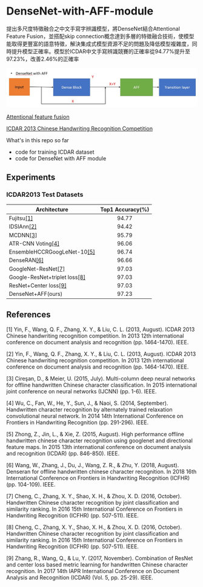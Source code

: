 # DenseNet-with-AFF-module
提出多尺度特徵融合之中文手寫字辨識模型，將DenseNet結合Attentional Feature Fusion，並搭配skip connection概念達到多層的特徵融合技術，使模型能取得更豐富的語意特徵，解決集成式模型資源不足的問題及降低模型複雜度，同時提升模型正確率。模型於ICDAR中文手寫辨識競賽的正確率從94.77%提升至97.23%，改善2.46%的正確率

![](./architecture.jpg)

[Attentional feature fusion](https://arxiv.org/abs/2009.14082)

[ICDAR 2013 Chinese Handwriting Recognition Competition](https://ieeexplore.ieee.org/abstract/document/6628856)

What's in this repo so far
- code for training ICDAR dataset
- code for DenseNet with AFF module

## Experiments

### ICDAR2013 Test Datasets
| Architecture                | Top1 Accuracy(%) |
| -------------------         |:-------------:   |
| Fujitsu[[1]](./README.md#References)                      | 94.77            | 
| IDSIAnn[[2]](./README.md#References)                      | 94.42            |
| MCDNN[[3]](./README.md#References)                        | 95.79            |
| ATR-CNN Voting[[4]](./README.md#References)               | 96.06            |
| EnsembleHCCRGoogLeNet-10[[5]](./README.md#References)     | 96.74            |
| DenseRAN[[6]](./README.md#References)                     | 96.66            | 
| GoogleNet-ResNet[[7]](./README.md#References)             | 97.03            | 
| Google-ResNet+triplet loss[[8]](./README.md#References)   | 97.03            | 
| ResNet+Center loss[[9]](./README.md#References)           | 97.03            | 
| DenseNet+AFF(ours)          | 97.23            |

## References
[1] Yin, F., Wang, Q. F., Zhang, X. Y., & Liu, C. L. (2013, August). ICDAR 2013 Chinese handwriting recognition competition. 
In 2013 12th international conference on document analysis and recognition (pp. 1464-1470). IEEE.

[2] Yin, F., Wang, Q. F., Zhang, X. Y., & Liu, C. L. (2013, August). ICDAR 2013 Chinese handwriting recognition competition. 
In 2013 12th international conference on document analysis and recognition (pp. 1464-1470). IEEE.

[3] Cireşan, D., & Meier, U. (2015, July). Multi-column deep neural networks for offline handwritten Chinese character classification. 
In 2015 international joint conference on neural networks (IJCNN) (pp. 1-6). IEEE.

[4] Wu, C., Fan, W., He, Y., Sun, J., & Naoi, S. (2014, September). Handwritten character recognition by alternately trained relaxation convolutional neural network. In 2014 14th International Conference on Frontiers in Handwriting Recognition (pp. 291-296). IEEE.

[5] Zhong, Z., Jin, L., & Xie, Z. (2015, August). High performance offline handwritten chinese character recognition using googlenet and directional feature maps. In 2015 13th international conference on document analysis and recognition (ICDAR) (pp. 846-850). IEEE.

[6] Wang, W., Zhang, J., Du, J., Wang, Z. R., & Zhu, Y. (2018, August). Denseran for offline handwritten chinese character recognition. In 2018 16th International Conference on Frontiers in Handwriting Recognition (ICFHR) (pp. 104-109). IEEE.

[7] Cheng, C., Zhang, X. Y., Shao, X. H., & Zhou, X. D. (2016, October). Handwritten Chinese character recognition by joint classification and similarity ranking. 
In 2016 15th International Conference on Frontiers in Handwriting Recognition (ICFHR) (pp. 507-511). IEEE.

[8] Cheng, C., Zhang, X. Y., Shao, X. H., & Zhou, X. D. (2016, October). Handwritten Chinese character recognition by joint classification and similarity ranking. 
In 2016 15th International Conference on Frontiers in Handwriting Recognition (ICFHR) (pp. 507-511). IEEE.

[9] Zhang, R., Wang, Q., & Lu, Y. (2017, November). Combination of ResNet and center loss based metric learning for handwritten Chinese character recognition. 
In 2017 14th IAPR International Conference on Document Analysis and Recognition (ICDAR) (Vol. 5, pp. 25-29). IEEE.
